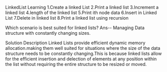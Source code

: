 LinkedList Learning
1.Create a linked List
2.Print a linked list 
3.Increment a linked list
4.length of the linked list
5.Print ith node data
6.Insert in Linked List
7.Delete in linked list
8.Print a linked list using recursion

Which scenario is best suited for linked lists?
Ans-- Managing Data structure with constantly changing sizes.

Solution Description
Linked Lists provide efficient dynamic memory allocation.making them well suited for situations
where the size of the data structure needs to be constantly changing.This is because linked lists
allow for the efficient insertion and delection of elements at any position within the list
without requiring the entire structure to be resized or moved.